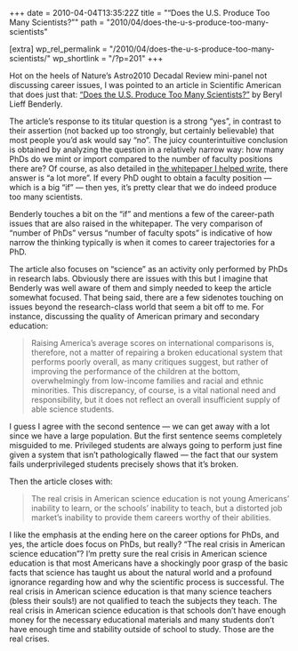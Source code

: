 +++
date = 2010-04-04T13:35:22Z
title = "“Does the U.S. Produce Too Many Scientists?”"
path = "2010/04/does-the-u-s-produce-too-many-scientists"

[extra]
wp_rel_permalink = "/2010/04/does-the-u-s-produce-too-many-scientists/"
wp_shortlink = "/?p=201"
+++

Hot on the heels of Nature’s Astro2010 Decadal Review mini-panel not
discussing career issues, I was pointed to an article in Scientific American
that does just that:
[“Does the U.S. Produce Too Many Scientists?”](https://www.scientificamerican.com/article/does-the-us-produce-too-m/)
by Beryl Lieff Benderly.

The article’s response to its titular question is a strong “yes”, in contrast
to their assertion (not backed up too strongly, but certainly believable) that
most people you’d ask would say “no”. The juicy counterintuitive conclusion is
obtained by analyzing the question in a relatively narrow way: how many PhDs
do we mint or import compared to the number of faculty positions there are? Of
course, as also detailed in
[the whitepaper I helped write](http://arxiv.org/abs/0904.2571), there answer
is “a lot more”. If every PhD ought to obtain a faculty position — which is a
big “if” — then yes, it’s pretty clear that we do indeed produce too many
scientists.

Benderly touches a bit on the “if” and mentions a few of the career-path
issues that are also raised in the whitepaper. The very comparison of “number
of PhDs” versus “number of faculty spots” is indicative of how narrow the
thinking typically is when it comes to career trajectories for a PhD.

The article also focuses on “science” as an activity only performed by
PhDs in research labs. Obviously there are issues with this but I imagine that
Benderly was well aware of them and simply needed to keep the article somewhat
focused. That being said, there are a few sidenotes touching on issues beyond
the research-class world that seem a bit off to me. For instance, discussing
the quality of American primary and secondary education:

> Raising America’s average scores on international comparisons is, therefore,
> not a matter of repairing a broken educational system that performs poorly
> overall, as many critiques suggest, but rather of improving the performance
> of the children at the bottom, overwhelmingly from low-income families and
> racial and ethnic minorities. This discrepancy, of course, is a vital
> national need and responsibility, but it does not reflect an overall
> insufficient supply of able science students.

I guess I agree with the second sentence — we can get away with a lot since we
have a large population. But the first sentence seems completely misguided to
me. Privileged students are always going to perform just fine given a system
that isn’t pathologically flawed — the fact that our system fails
underprivileged students precisely shows that it’s broken.

Then the article closes with:

> The real crisis in American science education is not young Americans’
> inability to learn, or the schools’ inability to teach, but a distorted job
> market’s inability to provide them careers worthy of their abilities.

I like the emphasis at the ending here on the career options for PhDs, and
yes, the article does focus on PhDs, but really? “The real crisis in American
science education”? I’m pretty sure the real crisis in American science
education is that most Americans have a shockingly poor grasp of the basic
facts that science has taught us about the natural world and a profound
ignorance regarding how and why the scientific process is successful. The real
crisis in American science education is that many science teachers (bless
their souls!) are not qualified to teach the subjects they teach. The real
crisis in American science education is that schools don’t have enough money
for the necessary educational materials and many students don’t have enough
time and stability outside of school to study. Those are the real crises.
